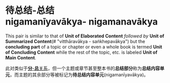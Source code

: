 # 待总结-总结<br>nigamanīyavākya- nigamanavākya
This pair is similar to that of **Unit of Elaborated Content** *followed by* **Unit of Summarized Content**(# "vitthāravākya - saṅkhepavākya") but the **concluding part** of a topic or chapter or even a whole book is termed **Unit of Concluding Content** while the rest of the topic, etc. is labeled **Unit of Main Content**.

此对类似于[**分**-**总**关系](2_UEC.md "vitthāravākya- saṅkhepavākya")，但一个主题或章节甚至整本书的**总结部分**称为**总结内容单元**，而主题的其余部分等被标记为**待总结内容单元**(nigamanīyavākya)。